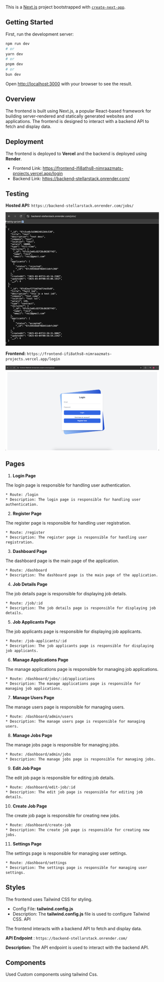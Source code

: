 This is a [Next.js](https://nextjs.org) project bootstrapped with [`create-next-app`](https://nextjs.org/docs/app/api-reference/cli/create-next-app).

## Getting Started

First, run the development server:

```bash
npm run dev
# or
yarn dev
# or
pnpm dev
# or
bun dev
```

Open [http://localhost:3000](http://localhost:3000) with your browser to see the result.

## Overview
The frontend is built using Next.js, a popular React-based framework for building server-rendered and statically generated websites and applications. The frontend is designed to interact with a backend API to fetch and display data.

## Deployment
The frontend is deployed to **Vercel** and the backend is deployed using **Render**.
* Frontend Link: https://frontend-ifi8aths8-nimraazmats-projects.vercel.app/login
* Backend Link: https://backend-stellarstack.onrender.com/

## Testing
**Hosted API:**
`https://backend-stellarstack.onrender.com/jobs/`

![api](api.png)

**Frontend:**
`https://frontend-ifi8aths8-nimraazmats-projects.vercel.app/login`

![login](login.png)

## Pages
1. **Login Page**

The login page is responsible for handling user authentication.

    * Route: /login
    * Description: The login page is responsible for handling user authentication.

2. **Register Page**

The register page is responsible for handling user registration.

    * Route: /register
    * Description: The register page is responsible for handling user registration.

3. **Dashboard Page**

The dashboard page is the main page of the application.

    * Route: /dashboard
    * Description: The dashboard page is the main page of the application.

4. **Job Details Page**

The job details page is responsible for displaying job details.

    * Route: /job/:id
    * Description: The job details page is responsible for displaying job details.

5. **Job Applicants Page**

The job applicants page is responsible for displaying job applicants.

    * Route: /job-applicants/:id
    * Description: The job applicants page is responsible for displaying job applicants.

6. **Manage Applications Page**

The manage applications page is responsible for managing job applications.

    * Route: /dashboard/jobs/:id/applications
    * Description: The manage applications page is responsible for managing job applications.

7. **Manage Users Page**

The manage users page is responsible for managing users.

    * Route: /dashboard/admin/users
    * Description: The manage users page is responsible for managing users.

8. **Manage Jobs Page**

The manage jobs page is responsible for managing jobs.

    * Route: /dashboard/admin/jobs
    * Description: The manage jobs page is responsible for managing jobs.

9. **Edit Job Page**

The edit job page is responsible for editing job details.

    * Route: /dashboard/edit-job/:id
    * Description: The edit job page is responsible for editing job details.

10. **Create Job Page**

The create job page is responsible for creating new jobs.

    * Route: /dashboard/create-job
    * Description: The create job page is responsible for creating new jobs.

11. **Settings Page**

The settings page is responsible for managing user settings.

    * Route: /dashboard/settings
    * Description: The settings page is responsible for managing user settings.

## Styles
The frontend uses Tailwind CSS for styling.

* Config File: **tailwind.config.js**
* Description: The **tailwind.config.js** file is used to configure Tailwind CSS.
API

The frontend interacts with a backend API to fetch and display data.

**API Endpoint** : `https://backend-stellarstack.onrender.com/` 

**Description:**
The API endpoint is used to interact with the backend API.


## Components
Used Custom components using tailwind Css.


